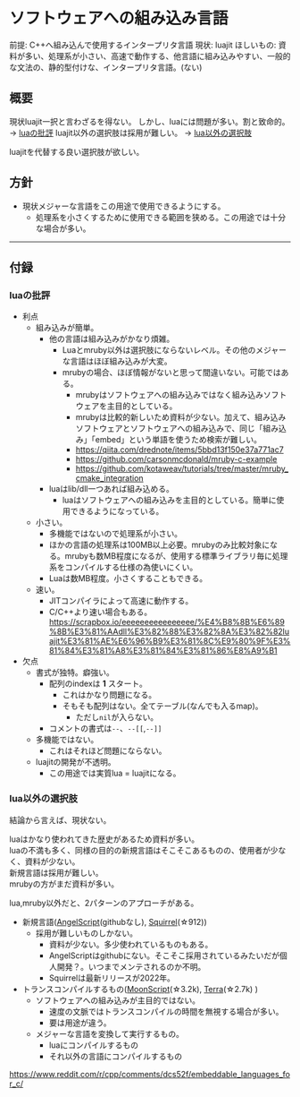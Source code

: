 # ソフトウェアへの組み込み言語

前提: C++へ組み込んで使用するインタープリタ言語
現状: luajit
ほしいもの: 資料が多い、処理系が小さい、高速で動作する、他言語に組み込みやすい、一般的な文法の、静的型付けな、インタープリタ言語。(ない)


## 概要

現状luajit一択と言わざるを得ない。
しかし、luaには問題が多い。割と致命的。 -> [luaの批評](#luaの批評)
luajit以外の選択肢は採用が難しい。 -> [lua以外の選択肢](#lua以外の選択肢)

luajitを代替する良い選択肢が欲しい。

## 方針
- 現状メジャーな言語をこの用途で使用できるようにする。
	- 処理系を小さくするために使用できる範囲を狭める。この用途では十分な場合が多い。





---
## 付録
### luaの批評
- 利点
	- 組み込みが簡単。
		- 他の言語は組み込みがかなり煩雑。
			- Luaとmruby以外は選択肢にならないレベル。その他のメジャーな言語はほぼ組み込みが大変。
	        - mrubyの場合、ほぼ情報がないと思って間違いない。可能ではある。
	            - mrubyはソフトウェアへの組み込みではなく組み込みソフトウェアを主目的としている。
	            - mrubyは比較的新しいため資料が少ない。加えて、組み込みソフトウェアとソフトウェアへの組み込みで、同じ「組み込み」「embed」という単語を使うため検索が難しい。
	            - https://qiita.com/drednote/items/5bbd13f150e37a771ac7
	            - https://github.com/carsonmcdonald/mruby-c-example
	            - https://github.com/kotaweav/tutorials/tree/master/mruby_cmake_integration
		- luaはlib/dll一つあれば組み込める。  
	        - luaはソフトウェアへの組み込みを主目的としている。簡単に使用できるようになっている。
	- 小さい。
		- 多機能ではないので処理系が小さい。
		- ほかの言語の処理系は100MB以上必要。mrubyのみ比較対象になる。mrubyも数MB程度になるが、使用する標準ライブラリ毎に処理系をコンパイルする仕様の為使いにくい。
		- Luaは数MB程度。小さくすることもできる。
	- 速い。
		- JITコンパイラによって高速に動作する。
		- C/C++より速い場合もある。  
		https://scrapbox.io/eeeeeeeeeeeeeeee/%E4%B8%8B%E6%89%8B%E3%81%AAdll%E3%82%88%E3%82%8A%E3%82%82luajit%E3%81%AE%E6%96%B9%E3%81%8C%E9%80%9F%E3%81%84%E3%81%A8%E3%81%84%E3%81%86%E8%A9%B1  
- 欠点
	- 書式が独特。癖強い。
	    - 配列のindexは **1** スタート。
			- これはかなり問題になる。
	        - そもそも配列はない。全てテーブル(なんでも入るmap)。
	            - ただし`nil`が入らない。
	    - コメントの書式は`--`、`--[[`,`--]]`
	- 多機能ではない。
	    - これはそれほど問題にならない。
	- luajitの開発が不透明。
		- この用途では実質lua = luajitになる。

### lua以外の選択肢

結論から言えば、現状ない。

luaはかなり使われてきた歴史があるため資料が多い。  
luaの不満も多く、同様の目的の新規言語はそこそこあるものの、使用者が少なく、資料が少ない。  
新規言語は採用が難しい。  
mrubyの方がまだ資料が多い。  

lua,mruby以外だと、2パターンのアプローチがある。
- 新規言語([AngelScript](https://angelcode.com/angelscript/sdk/docs/manual/index.html)(githubなし), [Squirrel](https://github.com/albertodemichelis/squirrel)(☆912))
    - 採用が難しいものしかない。
        - 資料が少ない。多少使われているものもある。
        - AngelScriptはgithubにない。そこそこ採用されているみたいだが個人開発？。いつまでメンテされるのか不明。
        - Squirrelは最新リリースが2022年。
- トランスコンパイルするもの([MoonScript](https://github.com/leafo/moonscript)(☆3.2k), [Terra](https://github.com/terralang/terra)(☆2.7k) )
    - ソフトウェアへの組み込みが主目的ではない。
        - 速度の文脈ではトランスコンパイルの時間を無視する場合が多い。
        - 要は用途が違う。
    - メジャーな言語を変換して実行するもの。
        - luaにコンパイルするもの
        - それ以外の言語にコンパイルするもの

https://www.reddit.com/r/cpp/comments/dcs52f/embeddable_languages_for_c/

